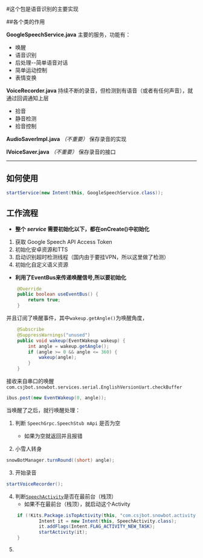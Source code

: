 #这个包是语音识别的主要实现

##各个类的作用

**GoogleSpeechService.java**
主要的服务，功能有：

- 唤醒
- 语音识别
- 后处理--简单语音对话
- 简单运动控制
- 表情变换

**VoiceRecorder.java**
持续不断的录音，但检测到有语音（或者有任何声音），就通过回调通知上层

- 拾音
- 静音检测
- 拾音控制

**AudioSaverImpl.java** *（不重要）*
保存录音的实现


**IVoiceSaver.java**  *（不重要）*
保存录音的接口


----------

## 如何使用
```java
startService(new Intent(this, GoogleSpeechService.class));
```


## 工作流程
- **整个 *service* 需要初始化以下，都在onCreate()中初始化**

1. 获取 Google Speech API Access Token
2. 初始化安卓资源和TTS
3. 启动识别超时检测线程（国内由于要挂VPN，所以这里做了检测）
4. 初始化自定义语义资源


- **利用了EventBus来传递唤醒信号,所以要初始化**

```java
    @Override
    public boolean useEventBus() {
        return true;
    }
```

并且订阅了唤醒事件，其中`wakeup.getAngle()`为唤醒角度，
```java
    @Subscribe
    @SuppressWarnings("unused")
    public void wakeup(EventWakeup wakeup) {
        int angle = wakeup.getAngle();
        if (angle >= 0 && angle <= 360) {
            wakeup(angle);
        }
    }
```
接收来自串口的唤醒
`com.csjbot.snowbot.services.serial.EnglishVersionUart.checkBuffer`
```java
ibus.post(new EventWakeup(0, angle));
```

当唤醒了之后，就行唤醒处理：
1. 判断 `SpeechGrpc.SpeechStub mApi` 是否为空

	- 如果为空就返回并且报错
	
2. 小雪人转身
```java
snowBotManager.turnRound((short) angle);
```

3. 开始录音
```java
startVoiceRecorder();
```

4. 判断[`SpeechActivity`](https://github.com/ppdayz/snowbot_i18n/blob/master/app/src/main/java/com/csjbot/snowbot/activity/aiui/SpeechActivity.java)是否在最前台（栈顶）
	- 如果不在最前台（栈顶），就启动这个Activity
```java
	if (!Kits.Package.isTopActivity(this, "com.csjbot.snowbot.activity.aiui.SpeechActivity")) {
			Intent it = new Intent(this, SpeechActivity.class);
			it.addFlags(Intent.FLAG_ACTIVITY_NEW_TASK);
			startActivity(it);
	}
```
5. 





